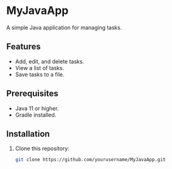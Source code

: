 # MyJavaApp
A simple Java application for managing tasks.

## Features
- Add, edit, and delete tasks.
- View a list of tasks.
- Save tasks to a file.

## Prerequisites
- Java 11 or higher.
- Gradle installed.

## Installation
1. Clone this repository:
   ```bash
   git clone https://github.com/yourusername/MyJavaApp.git

